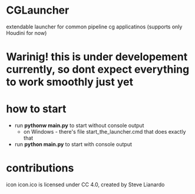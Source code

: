 # CGLauncher
extendable launcher for common pipeline cg applicatinos (supports only Houdini for now)

# Warinig! this is under developement currently, so dont expect everything to work smoothly just yet

# how to start
* run **pythonw main.py** to start without console output
  * on Windows - there's file start_the_launcher.cmd that does exactly that
* run **python main.py** to start with console output


# contributions
icon icon.ico is licensed under CC 4.0, created by Steve Lianardo